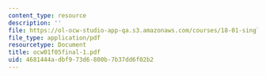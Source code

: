 ```yaml
---
content_type: resource
description: ''
file: https://ol-ocw-studio-app-qa.s3.amazonaws.com/courses/18-01-single-variable-calculus-fall-2005/4681444adbf973d6800b7b37dd6f02b2_ocw01f05final-1.pdf
file_type: application/pdf
resourcetype: Document
title: ocw01f05final-1.pdf
uid: 4681444a-dbf9-73d6-800b-7b37dd6f02b2
---
```

